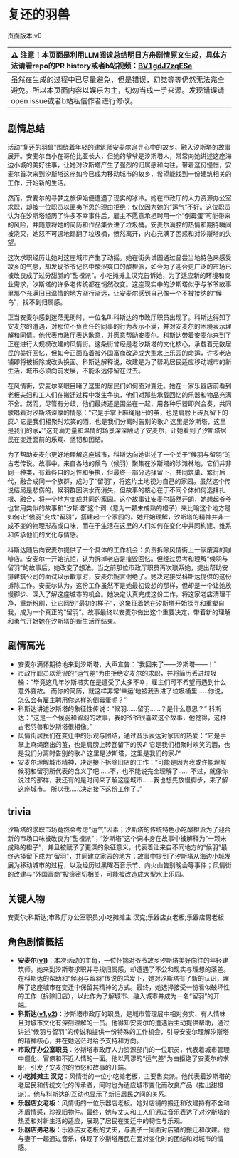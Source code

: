 # 复还的羽兽
页面版本:v0
 

| :warning: 注意！本页面是利用LLM阅读总结明日方舟剧情原文生成，具体方法请看repo的PR history或者b站视频：[BV1gdJ7zqESe](https://www.bilibili.com/video/BV1gdJ7zqESe/)         |
|:----------------------------|
| 虽然在生成的过程中已尽量避免，但是错误，幻觉等等仍然无法完全避免。所以本页面内容以娱乐为主，切勿当成一手来源。发现错误请open issue或者b站私信作者进行修改。|



## 剧情总结
活动“复还的羽兽”围绕着年轻的建筑师安麦尔追寻心中的故乡、融入汐斯塔的故事展开。安麦尔自小在哥伦比亚长大，但她的爷爷是汐斯塔人，常常向她讲述这座海边小城的美好往事，让她对汐斯塔产生了强烈的归属感和向往。带着这份憧憬，安麦尔首次来到汐斯塔这座如今已成为移动城市的故乡，希望能找到一份建筑相关的工作，开始新的生活。

然而，安麦尔的寻梦之旅伊始便遭遇了现实的冰冷。她在市政厅的人力资源办公室求职，却被一位职员以匪夷所思的理由拒绝：仅仅因为她的“运气”不好。这位职员认为在汐斯塔经历了许多不幸事件后，雇主不愿意承担聘用一个“倒霉蛋”可能带来的风险，并随意将她的简历和作品集丢进了垃圾桶。安麦尔满腔的热情和期待瞬间被浇灭，她怒不可遏地踢翻了垃圾桶，愤然离开，内心充满了困惑和对汐斯塔的失望。

这次求职经历让她对这座城市产生了动摇。她在街头试图通过品尝当地特色来感受故乡的气息，却发现爷爷记忆中酸涩爽口的酸橙派，如今为了迎合更广泛的市场已被改良成了过分甜腻的“甜橙派”。小吃摊摊主汉克告诉她，为了适应新的环境和商业需求，汐斯塔的许多老传统都在悄然改变。这座现实中的汐斯塔似乎与爷爷故事里那个充满旧日温情的地方渐行渐远，让安麦尔感到自己像一个不被接纳的“候鸟”，找不到归属感。

正当安麦尔感到迷茫无助时，一位名叫科斯达的市政厅职员出现了。科斯达得知了安麦尔的遭遇，对那位不负责任的同事的行为表示不满，并对安麦尔的困境表示理解和同情。他代表市政厅表达歉意，并愿意帮助安麦尔。科斯达带着安麦尔来到了正在进行大规模改建的风情街。这条街曾经是老汐斯塔的文化核心，承载着无数居民的美好回忆，但如今正面临着被外国富商改造成大型水上乐园的命运，许多老店铺即将被拆除或改头换面。科斯达解释说，改建是为了帮助居民适应移动城市的新生活，城市必须向前发展，不能永远停留在过去。

在风情街，安麦尔亲眼目睹了这里的居民们如何面对变迁。她在一家乐器店前看到老板夫妇和工人们在搬迁过程中发生争执，他们对那些承载回忆的乐器和物品充满不舍。然而，尽管有分歧，他们最终还是围坐在一起，用各种乐器即兴合奏，共同歌唱着对汐斯塔深厚的情感：“它是手掌上麻绳磨出的茧，也是肩膀上砖瓦留下的灰♪ 它是我们相聚时欢笑的酒，也是我们分离时告别的歌♪ 这里是汐斯塔，这里是我们的家♪”这充满力量和温情的场景深深触动了安麦尔，让她看到了汐斯塔居民在变迁面前的乐观、坚韧和团结。

为了帮助安麦尔更好地理解这座城市，科斯达向她讲述了一个关于“候羽与留羽”的古老传说。故事中，来自各地的候鸟（候羽）聚集在汐斯塔的沙滩林地，它们并非同一种类，有着各自的习性和争执，但最终一部分选择留下，共同筑巢、繁衍后代，融合成同一个族群，成为了“留羽”，将这片土地视为自己的家园。虽然这个传说结局是悲伤的，候羽群因洪水而消失，但故事的核心在于不同个体如何选择扎根、融合，将一个地方变成共同的家园。这个故事让安麦尔豁然开朗，她想起爷爷也曾用类似的故事和“汐斯塔”这个词（意为一颗未成熟的橙子）来比喻这个地方是如何让“候羽”变成“留羽”，搭建起一个家园的。她开始理解，汐斯塔的精神并非一成不变的物理形态或口味，而在于生活在这里的人们如何在变化中共同构建、维系和传承他们的文化与情感。

科斯达随后向安麦尔提供了一个具体的工作机会：负责拆除风情街上一家废弃的咖啡店。安麦尔一开始抗拒，认为拆掉老店是摧毁回忆。但经过思考和理解“候羽与留羽”的故事后，她改变了想法。当之前那位市政厅职员再次联系她，提出帮助安排建筑公司的面试以示歉意时，安麦尔婉言谢绝了。她决定接受科斯达提供的这份拆除工作。安麦尔认为，这份工作虽然不是她最初设想的那样，但却是一个让她放慢脚步、深入了解这座城市的机会。她决定认真完成这份工作，将这家老店清理干净，重新粉刷，让它回到“最初的样子”，这象征着她在汐斯塔开始探寻和重塑自我，成为一个真正的“留羽”。故事最终以安麦尔做出这个重要决定，带着新的理解和勇气开始她在汐斯塔的新生活而结束。
## 剧情高光
- 安麦尔满怀期待地来到汐斯塔，大声宣告：“我回来了——汐斯塔——！”
- 市政厅职员以荒谬的“运气差”为由拒绝安麦尔的求职，并将简历丢进垃圾桶：“毕竟这几年汐斯塔实在是遭受了太多不幸，雇主们可不希望再遇到什么意外变故。 而你的简历，就这样非常‘幸运’地被我丢进了垃圾桶里......你说，怎么会有雇主聘用你这样的倒霉蛋呢？”
- 科斯达讲述汐斯塔的象征性传说：“候羽......留羽......？是什么意思？” 科斯达：“这是一个候羽和留羽的故事，我的爷爷很喜欢这个故事，他觉得，这种古老羽兽和汐斯塔很相像。”
- 风情街居民们在变迁中的乐观与团结，通过音乐表达对家园的热爱：“它是手掌上麻绳磨出的茧，也是肩膀上砖瓦留下的灰♪ 它是我们相聚时欢笑的酒，也是我们分离时告别的歌♪ 这里是汐斯塔，这里是我们的家♪”
- 安麦尔理解城市精神，决定接下拆除旧店的工作：“可能是因为我或许能理解候羽和留羽所代表的含义了吧......不，也不能说完全理解了...... 不过，就像你说过的那样，我还有的是时间来了解这座城市......我也想先放慢脚步，来了解这座城市。 所以我......决定接下这份工作了。”
## trivia
汐斯塔的求职市场竟然会考虑“运气”因素；汐斯塔的传统特色小吃酸橙派为了迎合新的市场口味被改良为“甜橙派”；“汐斯塔”这个词本身在故事中被解释为“一颗未成熟的橙子”，并且被赋予了更深的象征意义，代表着让来自不同地方的“候羽”最终选择留下成为“留羽”，共同建立家园的地方；故事中提到了汐斯塔从海边小城发展为移动城市的过程，以及经历过黑曜石音乐节、向火山告别晚会等事件；风情街的改建与“外国富商”投资密切相关，可能被改造成大型水上乐园。
## 关键人物
安麦尔;科斯达;市政厅办公室职员;小吃摊摊主 汉克;乐器店女老板;乐器店男老板
## 角色剧情概括
-   **安麦尔([v1](../chars/extended_char_an_mai_er.md))**：本次活动的主角，一位怀揣对爷爷故乡汐斯塔美好向往的年轻建筑师。她来到汐斯塔求职并寻找归属感，却遭遇了不公和现实与理想的落差。在科斯达的帮助和“候羽与留羽”传说的启发下，她对汐斯塔有了新的认识，理解了这座城市在变迁中保留其精神的方式。最终，她选择接受一份看似破坏性的工作（拆除旧店），以此作为了解城市、融入城市并成为一名“留羽”的开端。
-   **科斯达([v1](../chars/extended_char_ke_si_da.md),[v2](../char_v3/extended_char_ke_si_da.md))**：汐斯塔市政厅的职员，是城市管理层中相对务实、有人情味且对城市文化有深刻理解的一员。他得知安麦尔的遭遇后主动提供帮助，通过讲述“候羽与留羽”的传说和提供一份特殊的工作机会，引导安麦尔理解汐斯塔的精神核心，并在她迷茫时给予支持和方向。
-   **市政厅办公室职员**：汐斯塔市政厅人力资源部门的一位职员，代表着城市管理中僵化、官僚和不近人情的一面。他以荒谬的“运气差”为由拒绝了安麦尔的求职，引发了安麦尔的愤怒和故事的开端。
-   **小吃摊摊主 汉克**：风情街的一位小吃摊老板，主要售卖派。他代表着汐斯塔的老居民和传统文化的传承者，同时也为适应城市变化而改良产品（推出甜橙派）。他与科斯达的互动也显示了新旧居民之间的关系。
-   **乐器店女老板**：风情街的一位乐器店老板。她对店铺的搬迁和改建持有不舍和矛盾情感，珍视旧物件。最终，她与丈夫和工人们通过音乐表达了对汐斯塔的热爱和对新生活的适应，展现了居民在变迁中的韧性与乐观。
-   **乐器店男老板**：乐器店女老板的丈夫，与妻子一同面对店铺的搬迁和改建。他与妻子一起通过音乐，体现了汐斯塔居民在面对变化时的团结和对城市的情感。